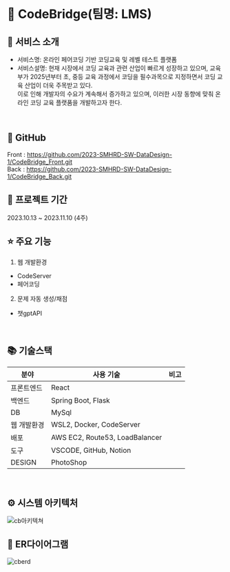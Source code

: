 # 🌉 CodeBridge(팀명: LMS)




## 👀 서비스 소개
* 서비스명:  온라인 페어코딩 기반 코딩교육 및 레벨 테스트 플랫폼
* 서비스설명:
현재 시장에서 코딩 교육과 관련 산업이 빠르게 성장하고 있으며, 교육부가 2025년부터 초, 중등 교육 과정에서 코딩을 필수과목으로 지정하면서 코딩 교육 산업이 더욱 주목받고 있다. <br>
이로 인해 개발자의 수요가 계속해서 증가하고 있으며, 이러한 시장 동향에 맞춰 온라인 코딩 교육 플랫품을 개발하고자 한다.
<br>

## 📎 GitHub
Front : https://github.com/2023-SMHRD-SW-DataDesign-1/CodeBridge_Front.git <br> 
Back : https://github.com/2023-SMHRD-SW-DataDesign-1/CodeBridge_Back.git <br>


## 📅 프로젝트 기간
2023.10.13 ~ 2023.11.10 (4주)
<br>

## ⭐ 주요 기능
1. 웹 개발환경
- CodeServer
- 페어코딩
2. 문제 자동 생성/채점
- 챗gptAPI
<br>

## 📚 기술스택
| 분야           | 사용 기술                       | 비고 |
| -------------- | ------------------------------- | ---- |
| 프론트엔드      | React                           |
| 백엔드          | Spring Boot, Flask             |
| DB             | MySql                          |
| 웹 개발환경     | WSL2, Docker, CodeServer       |
| 배포           | AWS EC2, Route53, LoadBalancer  |
| 도구           | VSCODE, GitHub, Notion          |
| DESIGN         | PhotoShop                       |

<br>

## ⚙ 시스템 아키텍처
![cb아키텍쳐](https://github.com/2023-SMHRD-SW-DataDesign-1/CodeBridge_Front/assets/134501995/e463c1d6-c23e-483d-8d67-7f7125d93af6)
<br>

## 📌 ER다이어그램
![cberd](https://github.com/2023-SMHRD-SW-DataDesign-1/CodeBridge_Front/assets/134501995/dc38dc5e-413d-4677-bd9b-7b09a54ddaa9)
<br>


